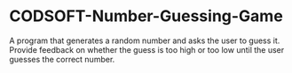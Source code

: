 # CODSOFT-Number-Guessing-Game
A program that generates a random number and asks the user to guess it. Provide feedback on whether the guess is too high or too low until the user guesses the correct number.
